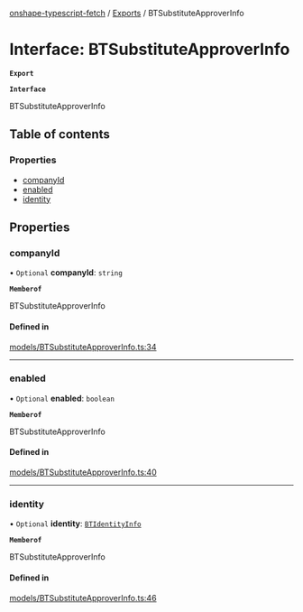 [onshape-typescript-fetch](../README.md) / [Exports](../modules.md) / BTSubstituteApproverInfo

# Interface: BTSubstituteApproverInfo

**`Export`**

**`Interface`**

BTSubstituteApproverInfo

## Table of contents

### Properties

- [companyId](BTSubstituteApproverInfo.md#companyid)
- [enabled](BTSubstituteApproverInfo.md#enabled)
- [identity](BTSubstituteApproverInfo.md#identity)

## Properties

### companyId

• `Optional` **companyId**: `string`

**`Memberof`**

BTSubstituteApproverInfo

#### Defined in

[models/BTSubstituteApproverInfo.ts:34](https://github.com/toebes/onshape-typescript-fetch/blob/3e11ae1/models/BTSubstituteApproverInfo.ts#L34)

___

### enabled

• `Optional` **enabled**: `boolean`

**`Memberof`**

BTSubstituteApproverInfo

#### Defined in

[models/BTSubstituteApproverInfo.ts:40](https://github.com/toebes/onshape-typescript-fetch/blob/3e11ae1/models/BTSubstituteApproverInfo.ts#L40)

___

### identity

• `Optional` **identity**: [`BTIdentityInfo`](BTIdentityInfo.md)

**`Memberof`**

BTSubstituteApproverInfo

#### Defined in

[models/BTSubstituteApproverInfo.ts:46](https://github.com/toebes/onshape-typescript-fetch/blob/3e11ae1/models/BTSubstituteApproverInfo.ts#L46)
